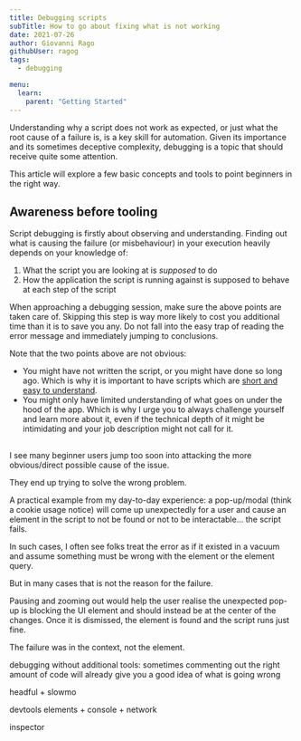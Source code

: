 ```yaml
---
title: Debugging scripts
subTitle: How to go about fixing what is not working
date: 2021-07-26
author: Giovanni Rago
githubUser: ragog
tags:
  - debugging

menu:
  learn:
    parent: "Getting Started"
---
```


Understanding why a script does not work as expected, or just what the root cause of a failure is, is a key skill for automation. Given its importance and its sometimes deceptive complexity, debugging is a topic that should receive quite some attention. 

This article will explore a few basic concepts and tools to point beginners in the right way.

<!-- more -->


## Awareness before tooling

Script debugging is firstly about observing and understanding. Finding out what is causing the failure (or misbehaviour) in your execution heavily depends on your knowledge of:

1. What the script you are looking at is _supposed_ to do
2. How the application the script is running against is supposed to behave at each step of the script

When approaching a debugging session, make sure the above points are taken care of. Skipping this step is way more likely to cost you additional time than it is to save you any. Do not fall into the easy trap of reading the error message and immediately jumping to conclusions.

Note that the two points above are not obvious:
* You might have not written the script, or you might have done so long ago. Which is why it is important to have scripts which are [short and easy to understand]().
* You might only have limited understanding of what goes on under the hood of the app. Which is why I urge you to always challenge yourself and learn more about it, even if the technical depth of it might be intimidating and your job description might not call for it.

## 









I see many beginner users jump too soon into attacking the more obvious/direct possible cause of the issue.

They end up trying to solve the wrong problem. 

A practical example from my day-to-day experience: a pop-up/modal (think a cookie usage notice) will come up unexpectedly for a user and cause an element in the script to not be found or not to be interactable... the script fails.

In such cases, I often see folks treat the error as if it existed in a vacuum and assume something must be wrong with the element or the element query.

But in many cases that is not the reason for the failure.

Pausing and zooming out would help the user realise the unexpected pop-up is blocking the UI element and should instead be at the center of the changes. Once it is dismissed, the element is found and the script runs just fine.

The failure was in the context, not the element.






debugging without additional tools: sometimes commenting out the right amount of code will already give you a good idea of what is going wrong


headful + slowmo

devtools elements + console + network

inspector
